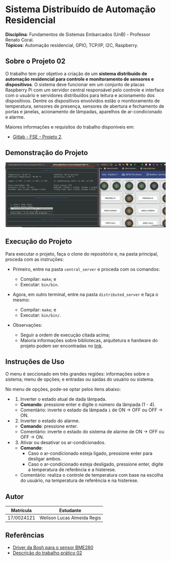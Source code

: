 # Sistema Distribuído de Automação Residencial

**Disciplina**: Fundamentos de Sistemas Embarcados (UnB) - Professor Renato Coral.<br>
**Tópicos**: Automação residencial, GPIO, TCP/IP, I2C, Raspberry.<br>

## Sobre o Projeto 02

O trabalho tem por objetivo a criação de um **sistema distribuído de automação residencial para controle e monitoramento de sensores e dispositivos**. O sistema deve funcionar em um conjunto de placas Raspberry Pi com um servidor central responsável pelo controle e interface com o usuário e servidores distribuídos para leitura e acionamento dos dispositivos. Dentre os dispositivos envolvidos estão o monitoramento de temperatura, sensores de presença, sensores de abertura e fechamento de portas e janelas, acionamento de lâmpadas, aparelhos de ar-condicionado e alarme.

Maiores informações e requisitos do trabalho disponíveis em:
*   [Gitlab - FSE - Projeto 2](https://gitlab.com/fse_fga/projetos/projeto-2).

## Demonstração do Projeto

![Demonostração do programa](./assets/program-preview.gif)

## Execução do Projeto

Para executar o projeto, faça o clone do repositório e, na pasta principal, proceda com as instruções:

*   Primeiro, entre na pasta `central_server` e proceda com os comandos:
    *   Compilar: `make`; e
    *   Executar: `bin/bin`.
*   Agora, em outro terminal, entre na pasta `distributed_server` e faça o mesmo:
    *   Compilar: `make`; e
    *   Executar: `bin/bin/`.

*   Observações:
    *   Seguir a ordem de execução citada acima;
    *   Maioria informações sobre bibliotecas, arquitetura e hardware do projeto podem ser encontradas no [link](https://gitlab.com/fse_fga/projetos/projeto-2).

## Instruções de Uso

O menu é seccionado em três grandes regiões: informações sobre o sistema; menu de opções; e entradas ou saídas do usuário ou sistema.

No menu de opções, pode-se optar pelos itens abaixo:

*   1. Inverter o estado atual de dada lâmpada.
    *   **Comando**: pressione enter e digite o número da lâmpada (1 - 4).
    *   Comentário: inverte o estado da lâmpada `i` de ON -> OFF ou OFF -> ON.
*   2. Inverter o estado do alarme.
    *   **Comando**: pressione enter.
    *   Comentário: inverte o estado do sistema de alarme de ON -> OFF ou OFF -> ON.
*   3. Ativar ou desativar os ar-condicionados.
    *   **Comando**:
        *   Caso o ar-condicionado esteja ligado, pressione enter para desligar ambos.
        *   Caso o ar-condicionado esteja desligado, pressione enter, digite a temperatura de referência e a histerese.
    *   Comentário: realiza o controle de temperatura com base na escolha do usuário, na temperatura de referência e na histerese.

## Autor

|Matrícula | Estudante |
| -- | -- |
| 17/0024121  |  Welison Lucas Almeida Regis |

## Referências

*   [Driver da Bosh para o sensor BME280](https://github.com/BoschSensortec/BME280_driver)
*   [Descrição do trabalho prático 02](https://gitlab.com/fse_fga/projetos/projeto-2)
